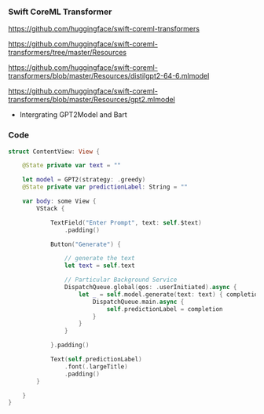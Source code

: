 ### Swift CoreML Transformer

https://github.com/huggingface/swift-coreml-transformers

https://github.com/huggingface/swift-coreml-transformers/tree/master/Resources

https://github.com/huggingface/swift-coreml-transformers/blob/master/Resources/distilgpt2-64-6.mlmodel

https://github.com/huggingface/swift-coreml-transformers/blob/master/Resources/gpt2.mlmodel

- Intergrating GPT2Model and Bart

### Code

```swift
struct ContentView: View {

    @State private var text = ""

    let model = GPT2(strategy: .greedy)
    @State private var predictionLabel: String = ""

    var body: some View {
        VStack {

            TextField("Enter Prompt", text: self.$text)
                .padding()

            Button("Generate") {

                // generate the text
                let text = self.text

                // Particular Background Service
                DispatchQueue.global(qos: .userInitiated).async {
                    let _ = self.model.generate(text: text) { completion, time in
                        DispatchQueue.main.async {
                            self.predictionLabel = completion
                        }
                    }
                }

            }.padding()

            Text(self.predictionLabel)
                .font(.largeTitle)
                .padding()
        }

    }
}
```
